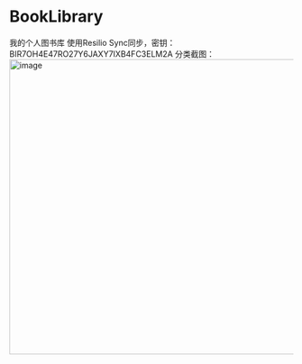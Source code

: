 # BookLibrary
我的个人图书库
使用Resilio Sync同步，密钥：BIR7OH4E47RO27Y6JAXY7IXB4FC3ELM2A
分类截图：
<img width="524" alt="image" src="https://github.com/fz-wu/BookLibrary/assets/57038747/fd08dd43-edfc-491e-a6a6-56b821bae524">


